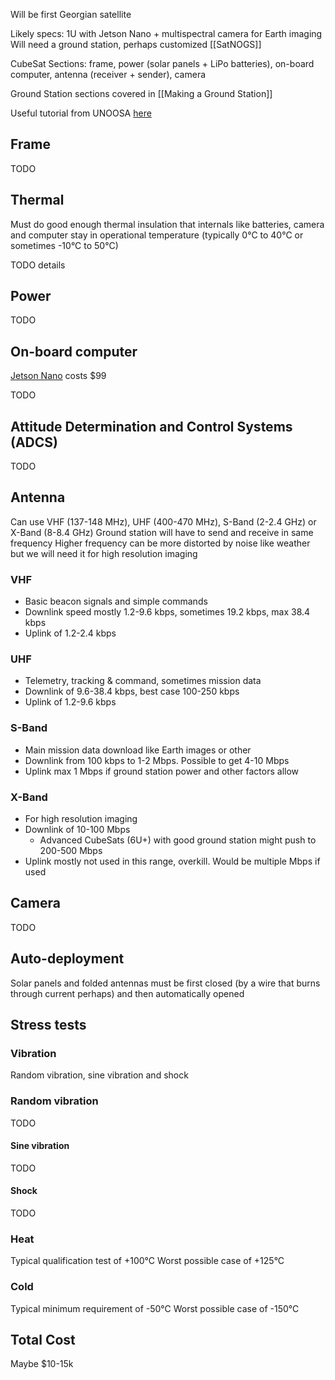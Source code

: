 Will be first Georgian satellite

Likely specs: 1U with Jetson Nano + multispectral camera for Earth imaging
Will need a ground station, perhaps customized [[SatNOGS]]

CubeSat Sections: frame, power (solar panels + LiPo batteries), on-board computer, antenna (receiver + sender), camera

Ground Station sections covered in [[Making a Ground Station]]

Useful tutorial from UNOOSA [here](https://www.unoosa.org/documents/pdf/psa/access2space4all/KiboCUBE/AcademySeason2/On-demand_Pre-recorded_Lectures/KiboCUBE_Academy_2022_OPL17.pdf)

## Frame
TODO

## Thermal
Must do good enough thermal insulation that internals like batteries, camera and computer stay in operational temperature (typically 0°C to 40°C or sometimes -10°C to 50°C)

TODO details

## Power
TODO

## On-board computer
[Jetson Nano](https://developer.nvidia.com/embedded/jetson-nano)
costs $99

TODO

## Attitude Determination and Control Systems (ADCS)
TODO

## Antenna
Can use VHF (137-148 MHz), UHF (400-470 MHz), S-Band (2-2.4 GHz) or X-Band (8-8.4 GHz)
Ground station will have to send and receive in same frequency
Higher frequency can be more distorted by noise like weather but we will need it for high resolution imaging

### VHF
- Basic beacon signals and simple commands
- Downlink speed mostly 1.2-9.6 kbps, sometimes 19.2 kbps, max 38.4 kbps
- Uplink of 1.2-2.4 kbps

### UHF
- Telemetry, tracking & command, sometimes mission data
- Downlink of 9.6-38.4 kbps, best case 100-250 kbps
- Uplink of 1.2-9.6 kbps

### S-Band
- Main mission data download like Earth images or other
- Downlink from 100 kbps to 1-2 Mbps. Possible to get 4-10 Mbps
- Uplink max 1 Mbps if ground station power and other factors allow

### X-Band
- For high resolution imaging
- Downlink of 10-100 Mbps
	- Advanced CubeSats (6U+) with good ground station might push to 200-500 Mbps
- Uplink mostly not used in this range, overkill. Would be multiple Mbps if used

## Camera
TODO

## Auto-deployment
Solar panels and folded antennas must be first closed (by a wire that burns through current perhaps) and then automatically opened

## Stress tests
### Vibration
Random vibration, sine vibration and shock

### Random vibration
TODO

#### Sine vibration
TODO

#### Shock
TODO

### Heat
Typical qualification test of +100°C
Worst possible case of +125°C

### Cold
Typical minimum requirement of -50°C
Worst possible case of -150°C

## Total Cost
Maybe $10-15k